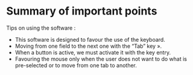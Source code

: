 # Summary of important points

Tips on using the software :

- This software is designed to favour the use of the keyboard.
- Moving from one field to the next one with the “Tab” key ».
- When a button is active, we must activate it with the key entry.
- Favouring the mouse only when the user does not want to do what is pre-selected or to move from one tab to another.
